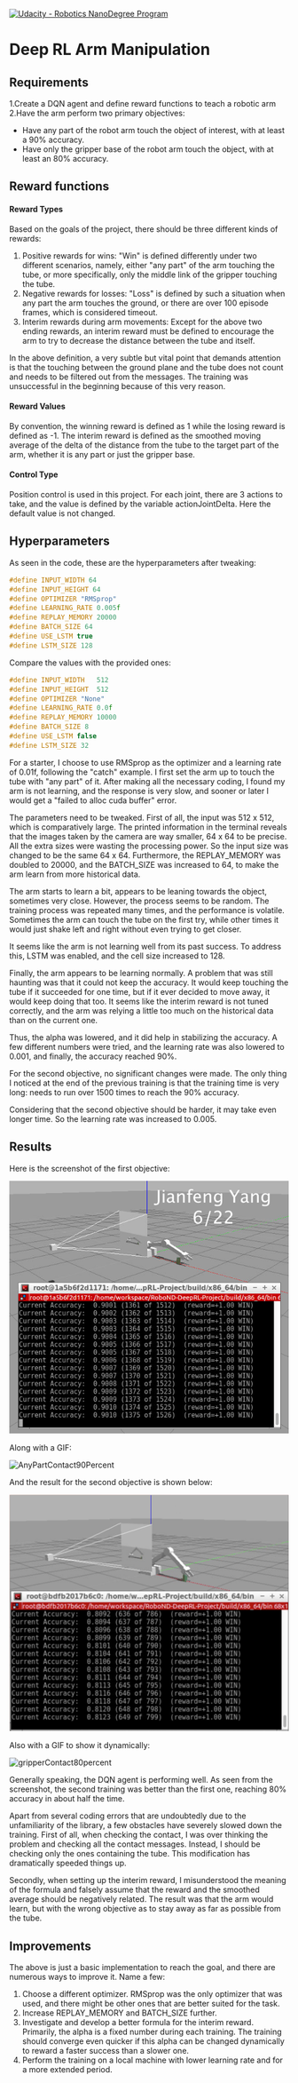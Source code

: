 [![Udacity - Robotics NanoDegree Program](https://s3-us-west-1.amazonaws.com/udacity-robotics/Extra+Images/RoboND_flag.png)](https://www.udacity.com/robotics)

# Deep RL Arm Manipulation

## Requirements
1.Create a DQN agent and define reward functions to teach a robotic arm
2.Have the arm perform two primary objectives:
*   Have any part of the robot arm touch the object of interest, with at least a 90% accuracy.
*   Have only the gripper base of the robot arm touch the object, with at least an 80% accuracy.

## Reward functions

#### Reward Types
Based on the goals of the project, there should be three different kinds of rewards:
1. Positive rewards for wins:
   "Win" is defined differently under two different scenarios, namely, either "any part" of the arm touching the tube, or more specifically, only the middle link of the gripper touching the tube.
2. Negative rewards for losses:
   "Loss" is defined by such a situation when any part the arm touches the ground, or there are over 100 episode frames, which is considered timeout.
3. Interim rewards during arm movements:
   Except for the above two ending rewards, an interim reward must be defined to encourage the arm to try to decrease the distance between the tube and itself.

In the above definition, a very subtle but vital point that demands attention is that the touching between the ground plane and the tube does not count and needs to be filtered out from the messages. The training was unsuccessful in the beginning because of this very reason.

#### Reward Values
By convention, the winning reward is defined as 1 while the losing reward is defined as -1. The interim reward is defined as the smoothed moving average of the delta of the distance from the tube to the target part of the arm, whether it is any part or just the gripper base.

#### Control Type
Position control is used in this project. For each joint, there are 3 actions to take, and the value is defined by the variable actionJointDelta. Here the default value is not changed.

## Hyperparameters
As seen in the code, these are the hyperparameters after tweaking:
```C++
#define INPUT_WIDTH 64
#define INPUT_HEIGHT 64
#define OPTIMIZER "RMSprop"
#define LEARNING_RATE 0.005f
#define REPLAY_MEMORY 20000
#define BATCH_SIZE 64
#define USE_LSTM true
#define LSTM_SIZE 128
```
Compare the values with the provided ones:
```C++
#define INPUT_WIDTH   512
#define INPUT_HEIGHT  512
#define OPTIMIZER "None"
#define LEARNING_RATE 0.0f
#define REPLAY_MEMORY 10000
#define BATCH_SIZE 8
#define USE_LSTM false
#define LSTM_SIZE 32
```
For a starter, I choose to use RMSprop as the optimizer and a learning rate of 0.01f, following the "catch" example. I first set the arm up to touch the tube with "any part" of it. After making all the necessary coding, I found my arm is not learning, and the response is very slow, and sooner or later I would get a "failed to alloc cuda buffer" error.

The parameters need to be tweaked. First of all, the input was 512 x 512, which is comparatively large. The printed information in the terminal reveals that the images taken by the camera are way smaller, 64 x 64 to be precise. All the extra sizes were wasting the processing power. So the input size was changed to be the same 64 x 64. Furthermore, the REPLAY_MEMORY was doubled to 20000, and the BATCH_SIZE was increased to 64, to make the arm learn from more historical data.

The arm starts to learn a bit, appears to be leaning towards the object, sometimes very close. However, the process seems to be random. The training process was repeated many times, and the performance is volatile. Sometimes the arm can touch the tube on the first try, while other times it would just shake left and right without even trying to get closer.

It seems like the arm is not learning well from its past success. To address this, LSTM was enabled, and the cell size increased to 128.

Finally, the arm appears to be learning normally. A problem that was still haunting was that it could not keep the accuracy. It would keep touching the tube if it succeeded for one time, but if it ever decided to move away, it would keep doing that too. It seems like the interim reward is not tuned correctly, and the arm was relying a little too much on the historical data than on the current one.

Thus, the alpha was lowered, and it did help in stabilizing the accuracy. A few different numbers were tried, and the learning rate was also lowered to 0.001, and finally, the accuracy reached 90%.

For the second objective, no significant changes were made. The only thing I noticed at the end of the previous training is that the training time is very long: needs to run over 1500 times to reach the 90% accuracy.

Considering that the second objective should be harder, it may take even longer time. So the learning rate was increased to 0.005.

## Results

Here is the screenshot of the first objective:

![1stTask90percent](imgs/1stTask90percent.png)

Along with a GIF:

![AnyPartContact90Percent](imgs/AnyPartContact90Percent.gif)

And the result for the second objective is shown below:

![gripperContact80percent](imgs/gripperContact80percent.png)

Also with a GIF to show it dynamically:

![gripperContact80percent](imgs/gripperContact80percent.gif)

Generally speaking, the DQN agent is performing well. As seen from the screenshot, the second training was better than the first one, reaching 80% accuracy in about half the time.

Apart from several coding errors that are undoubtedly due to the unfamiliarity of the library, a few obstacles have severely slowed down the training. First of all, when checking the contact, I was over thinking the problem and checking all the contact messages. Instead, I should be checking only the ones containing the tube. This modification has dramatically speeded things up.

Secondly, when setting up the interim reward, I misunderstood the meaning of the formula and falsely assume that the reward and the smoothed average should be negatively related. The result was that the arm would learn, but with the wrong objective as to stay away as far as possible from the tube.

## Improvements

The above is just a basic implementation to reach the goal, and there are numerous ways to improve it. Name a few:

1.  Choose a different optimizer. RMSprop was the only optimizer that was used, and there might be other ones that are better suited for the task.
2.  Increase REPLAY_MEMORY and BATCH_SIZE further.
3.  Investigate and develop a better formula for the interim reward. Primarily, the alpha is a fixed number during each training. The training should converge even quicker if this alpha can be changed dynamically to reward a faster success than a slower one.
4.  Perform the training on a local machine with lower learning rate and for a more extended period.
